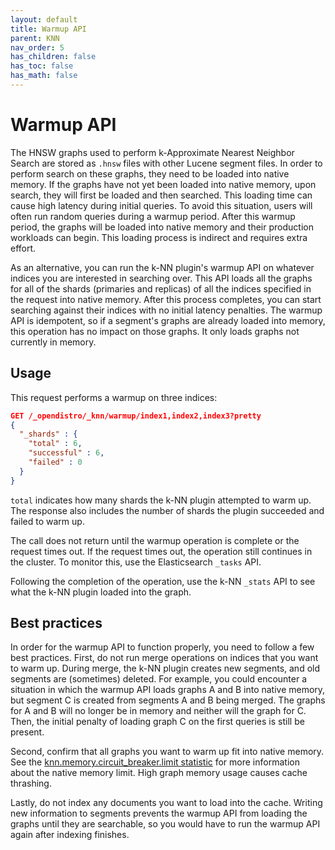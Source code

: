 ```yaml
---
layout: default
title: Warmup API
parent: KNN
nav_order: 5
has_children: false
has_toc: false
has_math: false
---
```


# Warmup API

The HNSW graphs used to perform k-Approximate Nearest Neighbor Search are stored as `.hnsw` files with other Lucene segment files. In order to perform search on these graphs, they need to be loaded into native memory. If the graphs have not yet been loaded into native memory, upon search, they will first be loaded and then searched. This loading time can cause high latency during initial queries. To avoid this situation, users will often run random queries during a warmup period. After this warmup period, the graphs will be loaded into native memory and their production workloads can begin. This loading process is indirect and requires extra effort.

As an alternative, you can run the k-NN plugin's warmup API on whatever indices you are interested in searching over. This API loads all the graphs for all of the shards (primaries and replicas) of all the indices specified in the request into native memory. After this process completes, you can start searching against their indices with no initial latency penalties. The warmup API is idempotent, so if a segment's graphs are already loaded into memory, this operation has no impact on those graphs. It only loads graphs not currently in memory.

## Usage
This request performs a warmup on three indices:

```json
GET /_opendistro/_knn/warmup/index1,index2,index3?pretty
{
  "_shards" : {
    "total" : 6,
    "successful" : 6,
    "failed" : 0
  }
}
```

`total` indicates how many shards the k-NN plugin attempted to warm up. The response also includes the number of shards the plugin succeeded and failed to warm up.

The call does not return until the warmup operation is complete or the request times out. If the request times out, the operation still continues in the cluster. To monitor this, use the Elasticsearch `_tasks` API.

Following the completion of the operation, use the k-NN `_stats` API to see what the k-NN plugin loaded into the graph.

## Best practices
In order for the warmup API to function properly, you need to follow a few best practices. First, do not run  merge operations on indices that you want to warm up. During merge, the k-NN plugin creates new segments, and old segments are (sometimes) deleted. For example, you could encounter a situation in which the warmup API loads graphs A and B into native memory, but segment C is created from segments A and B being merged. The graphs for A and B will no longer be in memory and neither will the graph for C. Then, the initial penalty of loading graph C on the first queries is still be present.

Second, confirm that all graphs you want to warm up fit into native memory. See the [knn.memory.circuit_breaker.limit statistic](../settings/#cluster-settings) for more information about the native memory limit. High graph memory usage causes cache thrashing.

Lastly, do not index any documents you want to load into the cache. Writing new information to segments prevents the warmup API from loading the graphs until they are searchable, so you would have to run the warmup API again after indexing finishes.
